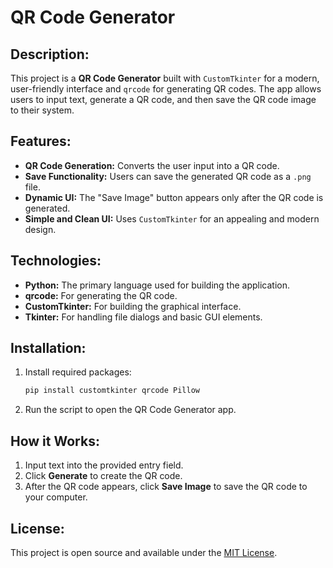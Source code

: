# QR Code Generator

## Description:
This project is a **QR Code Generator** built with `CustomTkinter` for a modern, user-friendly interface and `qrcode` for generating QR codes. The app allows users to input text, generate a QR code, and then save the QR code image to their system.

## Features:
- **QR Code Generation:** Converts the user input into a QR code.
- **Save Functionality:** Users can save the generated QR code as a `.png` file.
- **Dynamic UI:** The "Save Image" button appears only after the QR code is generated.
- **Simple and Clean UI:** Uses `CustomTkinter` for an appealing and modern design.

## Technologies:
- **Python:** The primary language used for building the application.
- **qrcode:** For generating the QR code.
- **CustomTkinter:** For building the graphical interface.
- **Tkinter:** For handling file dialogs and basic GUI elements.

## Installation:
1. Install required packages:
   ```bash
   pip install customtkinter qrcode Pillow
   ```

2. Run the script to open the QR Code Generator app.

## How it Works:
1. Input text into the provided entry field.
2. Click **Generate** to create the QR code.
3. After the QR code appears, click **Save Image** to save the QR code to your computer.

## License:
This project is open source and available under the [MIT License](LICENSE).
